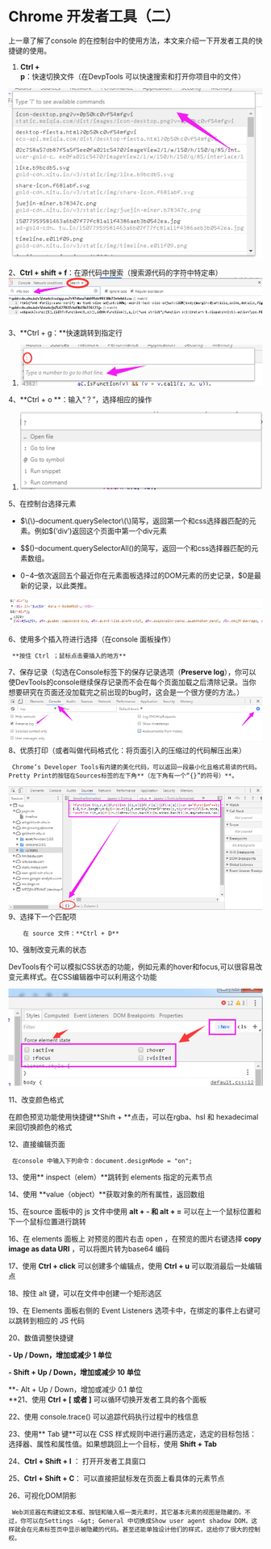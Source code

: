 # Chrome 开发者工具（二）

上一章了解了console 的在控制台中的使用方法，本文来介绍一下开发者工具的快捷键的使用。

1. **Ctrl + p**：快速切换文件（在DevpTools 可以快速搜索和打开你项目中的文件）

![](assets/开发者工具/shortcutKey1.png)

2、**Ctrl + shift + f**：在源代码中搜索（搜索源代码的字符中特定串）![](assets/开发者工具/shortcutKey2.png)

3、**Ctrl + g：**快速跳转到指定行

1. ![](/assets/开发者工具/shortcutKey3.png)

4、**Ctrl + o **：输入“？”，选择相应的操作

1. ![](/assets/开发者工具/shortcutKey4.png)

5、在控制台选择元素

* $\(\)–document.querySelector\(\)简写，返回第一个和css选择器匹配的元素。例如$\(‘div’\)返回这个页面中第一个div元素

* $$\(\)–document.querySelectorAll\(\)的简写，返回一个和css选择器匹配的元素数组。

* $0-$4–依次返回五个最近你在元素面板选择过的DOM元素的历史记录，$0是最新的记录，以此类推。

![](/assets/开发者工具/shortcutKey5.png)

6、使用多个插入符进行选择（在console 面板操作）

```
 **按住 Ctrl ；鼠标点击要插入的地方**
```

7、保存记录（勾选在Console标签下的保存记录选项（**Preserve log**），你可以使DevTools的console继续保存记录而不会在每个页面加载之后清除记录。当你想要研究在页面还没加载完之前出现的bug时，这会是一个很方便的方法。）![](/assets/开发者工具/shortcutKey6.png)8、优质打印（或者叫做代码格式化：将页面引入的压缩过的代码解压出来）

```
 Chrome’s Developer Tools有内建的美化代码，可以返回一段最小化且格式易读的代码。Pretty Print的按钮在Sources标签的左下角**（左下角有一个“{}”的符号）**。
```

![](/assets/开发者工具/shortcutKey7.png)9、选择下一个匹配项

```
    在 source 文件：**Ctrl + D**
```

10、强制改变元素的状态

DevTools有个可以模拟CSS状态的功能，例如元素的hover和focus,可以很容易改变元素样式。在CSS编辑器中可以利用这个功能

![](assets/开发者工具/shortcutKey8.png)

11、改变颜色格式

在颜色预览功能使用快捷键**Shift + **点击，可以在rgba、hsl 和 hexadecimal 来回切换颜色的格式

12、直接编辑页面

```
 在console 中输入下列命令：document.designMode = "on";
```

13、使用** inspect（elem）**跳转到 elements 指定的元素节点

14、使用 **value（object）**获取对象的所有属性，返回数组

15、在source 面板中的 js 文件中使用 **alt + - 和 alt + =** 可以在上一个鼠标位置和下一个鼠标位置进行跳转

16、在 elements 面板上 对预览的图片右击 open ，在预览的图片右键选择 **copy image as data URI** ，可以将图片转为base64 编码

17、使用 **Ctrl + click** 可以创建多个编辑点，使用 **Ctrl + u** 可以取消最后一处编辑点

18、按住 alt 键，可以在文件中创建一个矩形选区

19、在 Elements 面板右侧的 Event Listeners 选项卡中，在绑定的事件上右键可以跳转到相应的 JS 代码

20、数值调整快捷键

**- Up / Down，增加或减少 1 单位**

**- Shift + Up / Down，增加或减少 10 单位**

**- Alt + Up / Down，增加或减少 0.1 单位        
**21、使用 **Ctrl + \[ 或者 \]** 可以循环切换开发者工具的各个面板

22、使用 console.trace\(\) 可以追踪代码执行过程中的栈信息

23、使用** Tab 键**可以在 CSS 样式规则中进行遍历选定，选定的目标包括：选择器、属性和属性值。如果想跳回上一个目标，使用 **Shift + Tab**

24、**Ctrl + Shift + I**  ： 打开开发者工具窗口

25、**Ctrl + Shift + C**： 可以直接把鼠标发在页面上看具体的元素节点

26、可视化DOM阴影

     Web浏览器在构建如文本框、按钮和输入框一类元素时，其它基本元素的视图是隐藏的。不过，你可以在Settings -&gt; General 中切换成Show user agent shadow DOM，这样就会在元素标签页中显示被隐藏的代码。甚至还能单独设计他们的样式，这给你了很大的控制权。



